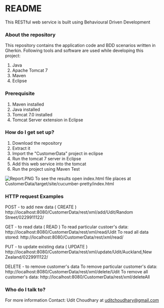# README #

This RESTful web service is built using Behavioural Driven Development 

### About the repository ###

This repository contains the application code and BDD scenarios written in Gherkin.
Following tools and software are used while developing this project:

1. Java
2. Apache Tomcat 7
3. Maven
4. Eclipse

### Prerequisite ###
1. Maven installed
2. Java installed
3. Tomcat 7.0 installed
4. Tomcat Server extension in Eclipse

### How do I get set up? ###

1. Download the repository
2. Extract it
3. Import the "CustomerData" project in eclipse
4. Run the tomcat 7 server in Eclipse
5. Add this web service into the tomcat
6. Run the project using Maven Test

 ![Report.PNG](https://bitbucket.org/repo/gLoxAn/images/2068606269-Report.PNG)
To see the results open index.html file places at CustomerData/target/site/cucumber-pretty/index.html

### HTTP request Examples ###
POST - to add new data ( CREATE )
	http://localhost:8080/CustomerData/rest/xml/add/Udit/Random Street/0229911122/

GET - to read data ( READ )
	To read particular custoer's data:  http://localhost:8080/CustomerData/rest/xml/read/Udit
	To read all data stored: http://localhost:8080/CustomerData/rest/xml/read/

PUT - to update existing data ( UPDATE )
	http://localhost:8080/CustomerData/rest/xml/update/Udit/Auckland,New Zealand/0229911122/

DELETE -  to remove customer's data
	To remove particular customer's data: http://localhost:8080/CustomerData/rest/xml/delete/Udit
	To remove all customer's data: http://localhost:8080/CustomerData/rest/xml/deleteAll

### Who do I talk to? ###

For more information Contact: Udit Choudhary at uditchoudhary@gmail.com
